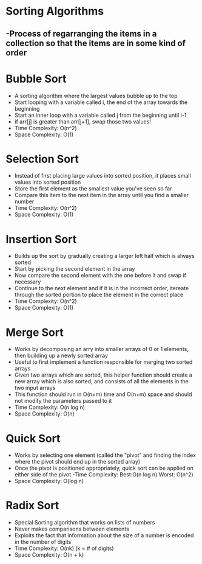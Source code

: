 # Sorting Algorithms
-Process of regarranging the items in a collection so that the items are in some kind of order
-

# Bubble Sort
- A sorting algorithm where the largest values bubble up to the top
- Start looping with a variable called i, the end of the array towards the beginning
- Start an inner loop with a variable called j from the beginning until i-1
- if arr[j] is greater than arr[j+1], swap those two values!
- Time Complexity: O(n^2)
- Space Complexity: O(1)

# Selection Sort
- Instead of first placing large values into sorted position, it places small values into sorted position
- Store the first element as the smallest value you've seen so far
- Compare this item to the next item in the array until you find a smaller number
- Time Complexity: O(n^2)
- Space Complexity: O(1)

# Insertion Sort
- Builds up the sort by gradually creating a larger left half which is always sorted
- Start by picking the second element in the array 
- Now compare the second element with the one before it and swap if necessary
- Continue to the next element and if it is in the incorrect order, itereate through the sorted portion to place the element in the correct place
- Time Complexity: O(n^2)
- Space Complexity: O(1)

# Merge Sort
- Works by decomposing an arry into smaller arrays of 0 or 1 elements, then building up a newly sorted array
- Useful to first implement a function responsible for merging two sorted arrays
- Given two arrays which are sorted, this helper function should create a new array which is also sorted, and consists of all the elements in the two input arrays
- This function should run in O(n+m) time and O(n+m) space and should not modify the parameters passed to it
- Time Complexity: O(n log n)
- Space Complexity: O(n)

# Quick Sort
- Works by selecting one element (called the "pivot" and finding the index where the pivot should end up in the sorted array)
- Once the pivot is positioned appropriately, quick sort can be applied on either side of the pivot
-Time Complexity: Best:O(n log n) Worst: O(n^2)
- Space Complexity: O(log n)

# Radix Sort
- Special Sorting algorithm that works on lists of numbers
- Never makes comparisons between elements
- Exploits the fact that information about the size of a number is encoded in the number of digits
- Time Complexity: O(nk) (k = # of digits)
- Space Complexity: O(n + k)